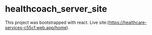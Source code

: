 # healthcoach_server_site
This project was bootstrapped with react. Live site:(https://healthcare-services-c55cf.web.app/home).
